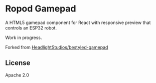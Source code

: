 # Ropod Gamepad

A HTML5 gamepad component for React with responsive preview that controls an ESP32 robot. 

Work in progress.

Forked from [HeadlightStudios/bestyled-gamepad](https://github.com/HeadlightStudios/bestyled-gamepad)


## License

Apache 2.0